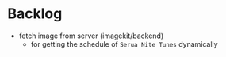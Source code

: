 
# Backlog

* fetch image from server (imagekit/backend)
    * for getting the schedule of `Serua Nite Tunes` dynamically